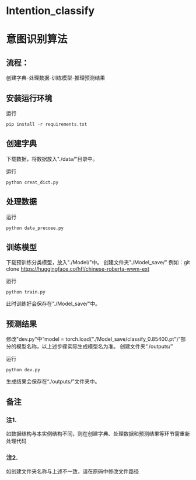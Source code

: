 # Intention_classify
# 意图识别算法

## 流程：
创建字典-处理数据-训练模型-推理预测结果

## 安装运行环境
运行
```{bash}
pip install -r requirements.txt
```

## 创建字典
下载数据，将数据放入"./data/"目录中。

运行
```{bash}
python creat_dict.py
```

## 处理数据

运行
```{bash}
python data_precoee.py
```

## 训练模型
下载预训练分类模型，放入"./Model/"中。
创建文件夹"./Model_save/"
例如：git clone https://huggingface.co/hfl/chinese-roberta-wwm-ext

运行
```{bash}
python train.py
```
此时训练好会保存在"./Model_save/"中。

## 预测结果
修改"dev.py"中“model = torch.load("./Model_save/classify_0.85400.pt")”部分的模型名称，以上述步骤实际生成模型名为准。
创建文件夹“./outputs/”

运行
```{bash}
python dev.py
```
生成结果会保存在“./outputs/”文件夹中。

## 备注
### 注1.
如数据结构与本实例结构不同，则在创建字典、处理数据和预测结果等环节需重新处理代码
### 注2.
如创建文件夹名称与上述不一致，请在原码中修改文件路径

